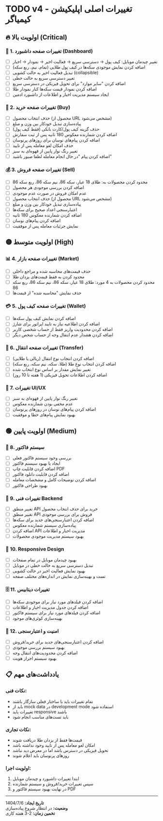 # TODO v4 - تغییرات اصلی اپلیکیشن کیمیاگر

## 🔥 اولویت بالا (Critical)

### 📱 1. تغییرات صفحه داشبورد (Dashboard)
- [ ] تغییر چیدمان موبایل: کیف پول → دسترسی سریع → فعالیت اخیر → نمودار → اخبار
- [ ] اضافه کردن نمایش موجودی سکه‌ها در کیف پول طلایی (تمام، نیم، ربع سکه)
- [ ] تبدیل فعالیت اخیر به حالت کشویی (collapsible)
- [ ] تغییر دسترسی سریع به حالت خطی
- [ ] اضافه کردن "سایر موارد" برای تحویل فیزیکی در دسترسی سریع
- [ ] اضافه کردن نمودار قیمت سکه‌ها کنار نمودار طلا
- [ ] ایجاد سیستم مدیریت اخبار و اطلاعات از داشبورد ادمین

### 🛒 2. تغییرات صفحه خرید (Buy)
- [ ] حذف انتخاب محصول (محصول از URL مشخص می‌شود)
- [ ] پیاده‌سازی تبدیل خودکار بین وزن و مبلغ
- [ ] حذف گزینه کیف پول/کارت بانکی (فقط کیف پول)
- [ ] اضافه کردن شمارنده معکوس 180 ثانیه پس از ثبت سفارش
- [ ] اضافه کردن پیام‌های نوسان برای روزهای پرنوسان
- [ ] حذف امکان لغو معامله پس از تایید
- [ ] تغییر رنگ نوار پایین از قهوه‌ای به سبز
- [ ] اضافه کردن پیام "در حال انجام معامله لطفا صبور باشید"

### 💰 3. تغییرات صفحه فروش (Sell)
- [ ] محدود کردن محصولات به: طلای 18 عیار، سکه 86، نیم سکه 86، ربع سکه 86
- [ ] اضافه کردن بررسی موجودی هر محصول
- [ ] عدم امکان فروش در صورت عدم موجودی
- [ ] حذف انتخاب محصول (محصول از URL مشخص می‌شود)
- [ ] پیاده‌سازی تبدیل خودکار بین وزن و مبلغ
- [ ] اعتبارسنجی اعداد صحیح برای سکه‌ها
- [ ] اضافه کردن شمارنده معکوس 180 ثانیه
- [ ] اضافه کردن پیام‌های نوسان
- [ ] نمایش جزئیات معامله پس از موفقیت

## 🟡 اولویت متوسط (High)

### 📊 4. تغییرات صفحه بازار (Market)
- [ ] حذف قیمت‌های محاسبه شده و مراجع داخلی
- [ ] محدود کردن به فقط قیمت‌های یزدان طلا
- [ ] محدود کردن محصولات به 4 مورد: طلای 18 عیار، سکه 86، نیم سکه 86، ربع سکه 86
- [ ] حذف نمایش "محاسبه شده" از قیمت‌ها

### 💳 5. تغییرات صفحه کیف پول (Wallet)
- [ ] اضافه کردن نمایش کیف پول سکه‌ها
- [ ] اضافه کردن اطلاعیه نیاز به تایید اپراتور برای شارژ
- [ ] اضافه کردن محدودیت واریز فقط از حساب شخصی کاربر
- [ ] اضافه کردن هشدار عدم انتقال وجه از حساب شخص دیگر

### 🔄 6. تغییرات صفحه انتقال (Transfer)
- [ ] اضافه کردن انتخاب نوع انتقال (ریالی یا طلایی)
- [ ] اضافه کردن انتخاب نوع طلا (طلا، سکه، نیم سکه، ربع سکه)
- [ ] تغییر نمایش مقدار بر اساس نوع انتخاب شده
- [ ] اضافه کردن اطلاعات تحویل فیزیکی (1 هفته تا 10 روز)

### 🎨 7. تغییرات UI/UX
- [ ] تغییر رنگ نوار پایین از قهوه‌ای به سبز
- [ ] عدم مخفی بودن شمارنده معکوس
- [ ] اضافه کردن پیام‌های نوسان در روزهای پرنوسان
- [ ] بهبود نمایش پیام‌های خطا و موفقیت

## 🟢 اولویت پایین (Medium)

### 📄 8. سیستم فاکتور
- [ ] بررسی وجود سیستم فاکتور فعلی
- [ ] ایجاد یا بهبود سیستم فاکتور
- [ ] اضافه کردن قابلیت چاپ PDF
- [ ] اضافه کردن قابلیت دانلود فاکتور
- [ ] اضافه کردن توضیحات کامل و مشخصات معامله
- [ ] بهبود طراحی فاکتور

### 🔧 9. تغییرات فنی Backend
- [ ] تغییر منطق API خرید برای حذف انتخاب محصول
- [ ] تغییر منطق API فروش برای بررسی موجودی
- [ ] اضافه کردن اعتبارسنجی‌های جدید برای سکه‌ها
- [ ] پیاده‌سازی سیستم شمارنده معکوس
- [ ] اضافه کردن API مدیریت اخبار و اطلاعات
- [ ] بهبود سیستم مدیریت موجودی محصولات

### 📱 10. Responsive Design
- [ ] بهبود چیدمان موبایل در تمام صفحات
- [ ] تبدیل دسترسی سریع به حالت خطی در موبایل
- [ ] بهبود نمایش فعالیت اخیر در حالت کشویی
- [ ] تست و بهینه‌سازی نمایش در اندازه‌های مختلف صفحه

### 🗄️ 11. تغییرات دیتابیس
- [ ] اضافه کردن فیلدهای مورد نیاز برای موجودی سکه‌ها
- [ ] اضافه کردن جدول مدیریت اخبار و اطلاعات
- [ ] اضافه کردن فیلدهای مورد نیاز برای سیستم فاکتور
- [ ] بهینه‌سازی کوئری‌های موجود

### 🔐 12. امنیت و اعتبارسنجی
- [ ] اضافه کردن اعتبارسنجی‌های جدید برای خرید/فروش
- [ ] بهبود سیستم بررسی موجودی
- [ ] اضافه کردن محدودیت‌های انتقال وجه
- [ ] بهبود سیستم احراز هویت

## 📋 یادداشت‌های مهم

### نکات فنی:
- تمام تغییرات باید با ساختار فعلی سازگار باشند
- باید از mock data در development mode استفاده شود
- تغییرات باید responsive باشند
- باید تست‌های مناسب انجام شود

### نکات تجاری:
- قیمت‌ها فقط از یزدان طلا دریافت شوند
- امکان لغو معامله پس از تایید وجود نداشته باشد
- تحویل فیزیکی در دسترس باشد اما در معرض دید نباشد
- روزهای پرنوسان باید اعلام شوند

### اولویت اجرا:
1. ابتدا تغییرات داشبورد و چیدمان موبایل
2. سپس تغییرات خرید/فروش و سیستم شمارنده
3. در نهایت بهبود سیستم فاکتور و PDF

---
**تاریخ ایجاد:** 1404/7/6  
**وضعیت:** در انتظار شروع پیاده‌سازی  
**تخمین زمان:** 2-3 هفته کاری

